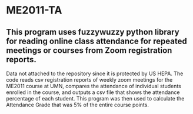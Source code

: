 # ME2011-TA
## This program uses fuzzywuzzy python library for reading online class attendance for repeated meetings or courses from Zoom registration reports.

Data not attached to the repository since it is protected by US HEPA. The code reads csv registration reports of weekly zoom meetings for the ME2011 course at UMN, compares the attendance of individual students enrolled in the course, and outputs a csv file that shows the attendance percentage of each student.
This program was then used to calculate the Attendance Grade that was 5% of the entire course points. 
